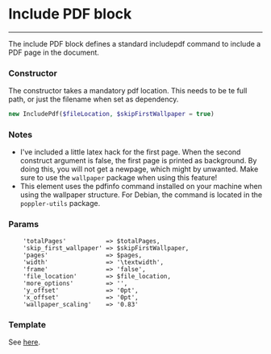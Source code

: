 # Include PDF block
-------------------------------

The include PDF block defines a standard includepdf command to include a PDF page in the document.

### Constructor

The constructor takes a mandatory pdf location. This needs to be te full path, or just the filename when set as dependency.

```php
new IncludePdf($fileLocation, $skipFirstWallpaper = true)
```

### Notes

* I've included a little latex hack for the first page. When the second construct argument is false, the first page is printed as background. By doing this, you will not get a newpage, which might by unwanted. Make sure to use the `wallpaper` package when using this feature!
* This element uses the pdfinfo command installed on your machine when using the wallpaper structure. For Debian, the command is located in the `poppler-utils` package.

### Params

```
    'totalPages'           => $totalPages,
    'skip_first_wallpaper' => $skipFirstWallpaper,
    'pages'                => $pages,
    'width'                => '\textwidth',
    'frame'                => 'false',
    'file_location'        => $file_location,
    'more_options'         => '',
    'y_offset'             => '0pt',
    'x_offset'             => '0pt',
    'wallpaper_scaling'    => '0.83'
```

### Template

See [here](https://github.com/bobvandevijver/latex-bundle/blob/main/src/Resources/views/Element/includepdf.tex.twig).
